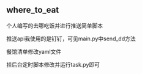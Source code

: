 ## where_to_eat

个人编写的去哪吃饭并进行推送简单脚本 

推送api我使用的是钉钉，可见main.py中send_dd方法

餐馆清单修改yaml文件

挂后台定时脚本修改并运行task.py即可
